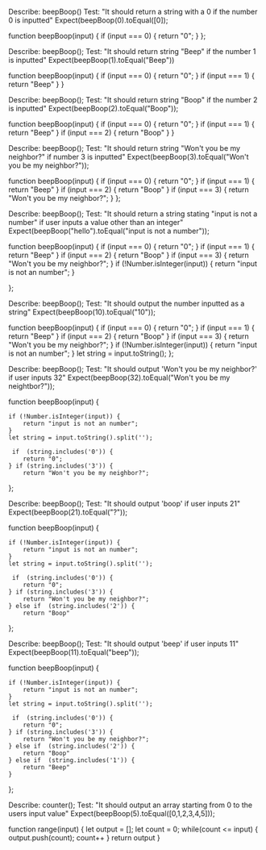 
Describe: beepBoop()
Test: "It should return a string with a 0 if the number 0 is inputted"
Expect(beepBoop(0).toEqual([0]); 

function beepBoop(input) {
    if (input === 0) {
        return "0";
    }
};

Describe: beepBoop(); 
Test: "It should return string "Beep" if the number 1 is inputted"
Expect(beepBoop(1).toEqual("Beep"))

function beepBoop(input) {
    if  (input === 0) {
        return "0";
    }
    if  (input === 1) {
        return "Beep"
    }
}

Describe: beepBoop();
Test: "It should return string "Boop" if the number 2 is inputted"
Expect(beepBoop(2).toEqual("Boop")); 

function beepBoop(input) {
    if  (input === 0) {
        return "0";
    }
    if  (input === 1) {
        return "Beep"
    }
    if  (input === 2) {
        return "Boop"
    }
}

Describe: beepBoop();
Test: "It should return string "Won't you be my neighbor?" if number 3 is inputted"
Expect(beepBoop(3).toEqual("Won't you be my neighbor?")); 

function beepBoop(input) {
    if  (input === 0) {
        return "0";
    }
    if  (input === 1) {
        return "Beep"
    }
    if  (input === 2) {
        return "Boop"
    }
    if (input === 3) {
        return "Won't you be my neighbor?";
    }
};

Describe: beepBoop();
Test: "It should return a string stating "input is not a number" if user inputs a value other than an integer"
Expect(beepBoop("hello").toEqual("input is not a number")); 

function beepBoop(input) {
    if  (input === 0) {
        return "0";
    }
    if  (input === 1) {
        return "Beep"
    }
    if  (input === 2) {
        return "Boop"
    }
    if (input === 3) {
        return "Won't you be my neighbor?";
    }
    if (!Number.isInteger(input)) {
        return "input is not an number";
    }
    
};

Describe: beepBoop();
Test: "It should output the number inputted as a string"
Expect(beepBoop(10).toEqual("10")); 


function beepBoop(input) {
    if  (input === 0) {
        return "0";
    }
    if  (input === 1) {
        return "Beep"
    }
    if  (input === 2) {
        return "Boop"
    }
    if (input === 3) {
        return "Won't you be my neighbor?";
    }
    if (!Number.isInteger(input)) {
        return "input is not an number";
    }
    let string = input.toString();
};


Describe: beepBoop();
Test: "It should output 'Won't you be my neighbor?' if user inputs 32"
Expect(beepBoop(32).toEqual("Won't you be my neightbor?")); 

function beepBoop(input) {
   
    if (!Number.isInteger(input)) {
        return "input is not an number";
    }
    let string = input.toString().split('');
    
     if  (string.includes('0')) {
        return "0";
    } if (string.includes('3')) {
        return "Won't you be my neighbor?";
};


Describe: beepBoop();
Test: "It should output 'boop' if user inputs 21"
Expect(beepBoop(21).toEqual("?")); 

function beepBoop(input) {
   
    if (!Number.isInteger(input)) {
        return "input is not an number";
    }
    let string = input.toString().split('');
    
     if  (string.includes('0')) {
        return "0";
    } if (string.includes('3')) {
        return "Won't you be my neighbor?";
    } else if  (string.includes('2')) {
        return "Boop"
};


Describe: beepBoop();
Test: "It should output 'beep' if user inputs 11"
Expect(beepBoop(11).toEqual("beep")); 

function beepBoop(input) {
   
    if (!Number.isInteger(input)) {
        return "input is not an number";
    }
    let string = input.toString().split('');
    
     if  (string.includes('0')) {
        return "0";
    } if (string.includes('3')) {
        return "Won't you be my neighbor?";
    } else if  (string.includes('2')) {
        return "Boop"
    } else if  (string.includes('1')) {
        return "Beep"
    }
};

Describe: counter();
Test: "It should output an array starting from 0 to the users input value"
Expect(beepBoop(5).toEqual([0,1,2,3,4,5])); 

function range(input) {
    let output = [];
    let count = 0;
    while(count <= input) {
        output.push(count);
        count++
    }
    return output
}

